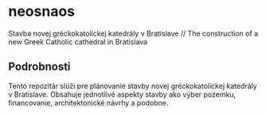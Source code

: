 # neosnaos
Stavba novej gréckokatolíckej katedrály v Bratislave // The construction of a new Greek Catholic cathedral in Bratislava

## Podrobnosti
Tento repozitár slúži pre plánovanie stavby novej gréckokatolíckej katedrály v Bratislave. Obsahuje jednotlivé aspekty stavby ako výber pozemku, financovanie, architektonické návrhy a podobne.
